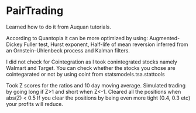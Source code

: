 # PairTrading

Learned how to do it from Auquan tutorials. 


According to Quantopia it can be more optimized by using:
Augmented-Dickey Fuller test, Hurst exponent, Half-life of mean reversion inferred from an Ornstein–Uhlenbeck process and Kalman filters.

I did not check for Cointegration as I took conintegrated stocks namely Walmart and Target. You can check whether the stocks you chose are cointegarated or not by using coint from statsmodels.tsa.stattools

Took Z scores for the ratios and 10 day moving average.
Simulated trading by going long if Z>1 and short when Z<-1. Cleared all the positions when abs(Z) < 0.5
If you clear the positions by being even more tight (0.4, 0.3 etc) your profits will reduce.
